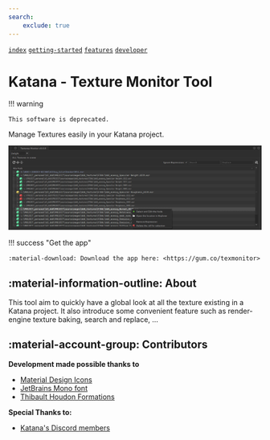```yaml
---
search:
    exclude: true
---
```


[`index`](index.md) [`getting-started`](getting-started.md) [`features`](features.md) [`developer`](developer.md)

# Katana - Texture Monitor Tool

!!! warning

    This software is deprecated.

Manage Textures easily in your Katana project.


![Main](img/overview.png)

!!! success "Get the app"

    :material-download: Download the app here: <https://gum.co/texmonitor>

## :material-information-outline: About

This tool aim to quickly have a global look at all the texture existing in a Katana project. It also introduce
some convenient feature such as render-engine texture baking, search and replace, ... 

    
## :material-account-group: Contributors

**Development made possible thanks to**

- [ Material Design Icons](https://materialdesignicons.com)
- [JetBrains Mono font](https://www.jetbrains.com/lp/mono/)
- [Thibault Houdon Formations](https://www.docstring.fr/)

**Special Thanks to:**

- [Katana's Discord members](https://discord.gg/Rgn9ucN)
